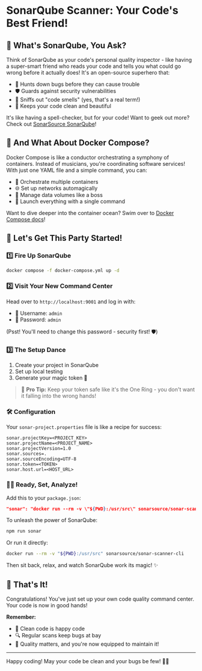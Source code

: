 # SonarQube Scanner: Your Code's Best Friend!

## 🤔 What's SonarQube, You Ask?

Think of SonarQube as your code's personal quality inspector - like having a super-smart friend who reads your code and tells you what could go wrong before it actually does! It's an open-source superhero that:

- 🐛 Hunts down bugs before they can cause trouble
- 🛡️ Guards against security vulnerabilities
- 👃 Sniffs out "code smells" (yes, that's a real term!)
- 🎨 Keeps your code clean and beautiful

It's like having a spell-checker, but for your code! Want to geek out more? Check out [SonarSource SonarQube](https://www.sonarsource.com/products/sonarqube/)!

## 🐳 And What About Docker Compose?

Docker Compose is like a conductor orchestrating a symphony of containers. Instead of musicians, you're coordinating software services! With just one YAML file and a simple command, you can:

- 🎵 Orchestrate multiple containers
- 🌐 Set up networks automagically
- 💾 Manage data volumes like a boss
- 🚀 Launch everything with a single command

Want to dive deeper into the container ocean? Swim over to [Docker Compose docs](https://docs.docker.com/compose/)!

## 🚀 Let's Get This Party Started!

### 1️⃣ Fire Up SonarQube

```bash
docker compose -f docker-compose.yml up -d
```

### 2️⃣ Visit Your New Command Center

Head over to `http://localhost:9001` and log in with:
- 👤 Username: `admin`
- 🔑 Password: `admin`

(Psst! You'll need to change this password - security first! 🛡️)

### 3️⃣ The Setup Dance

1. Create your project in SonarQube
2. Set up local testing
3. Generate your magic token 🎩

> 🚨 **Pro Tip:** Keep your token safe like it's the One Ring - you don't want it falling into the wrong hands!

### 🛠️ Configuration

Your `sonar-project.properties` file is like a recipe for success:

```properties
sonar.projectKey=<PROJECT_KEY>
sonar.projectName=<PROJECT_NAME>
sonar.projectVersion=1.0
sonar.sources=.
sonar.sourceEncoding=UTF-8
sonar.token=<TOKEN>
sonar.host.url=<HOST_URL>
```

### 🏃‍♂️ Ready, Set, Analyze!

Add this to your `package.json`:

```json
"sonar": "docker run --rm -v \"${PWD}:/usr/src\" sonarsource/sonar-scanner-cli"
```

To unleash the power of SonarQube:

```bash
npm run sonar
```

Or run it directly:

```bash
docker run --rm -v "${PWD}:/usr/src" sonarsource/sonar-scanner-cli
```

Then sit back, relax, and watch SonarQube work its magic! ✨

## 🎉 That's It!

Congratulations! You've just set up your own code quality command center. Your code is now in good hands!

**Remember:**
- 🧹 Clean code is happy code
- 🔍 Regular scans keep bugs at bay
- 🌟 Quality matters, and you're now equipped to maintain it!

---
Happy coding! May your code be clean and your bugs be few! 🚀✨
